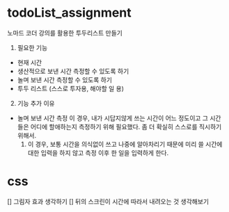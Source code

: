 # todoList_assignment

노마드 코더 강의를 활용한 투두리스트 만들기

1. 필요한 기능

- 현재 시간
- 생산적으로 보낸 시간 측정할 수 있도록 하기
- 놀며 보낸 시간 측정할 수 있도록 하기
- 투두 리스트 (스스로 투자용, 해야할 일 용)

2. 기능 추가 이유

- 놀며 보낸 시간 측정
  이 경우, 내가 시답지않게 쓰는 시간이 어느 정도이고 그 시간들은 어디에 할애하는지 측정하기 위해 필요했다. 좀 더 확실히 스스로를 직시하기 위해서.
  1. 이 경우, 보통 시간을 의식없이 쓰고 나중에 알아차리기 때문에 미리 쓸 시간에 대한 입력을 하지 않고 측정 이후 한 일을 입력하게 한다.

# css

[] 그림자 효과 생각하기
[] 뒤의 스크린이 시간에 따라서 내려오는 것 생각해보기
